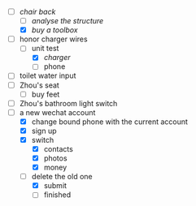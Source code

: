 - [ ] *chair back*
	- [ ] *analyse the structure*
	- [x] *buy a toolbox*
- [ ] honor charger wires
	- [ ] unit test
		- [x] *charger*
		- [ ] phone
- [ ] toilet water input
- [ ] Zhou's seat
	- [ ] buy feet
- [ ] Zhou's bathroom light switch
- [ ] a new wechat account
	- [x] change bound phone with the current account
	- [x] sign up
	- [x] switch
		- [x] contacts
		- [x] photos
		- [x] money
	- [ ] delete the old one
		- [x] submit
		- [ ] finished 
 
<!--stackedit_data:
eyJoaXN0b3J5IjpbLTE2ODk5MjEzOTVdfQ==
-->